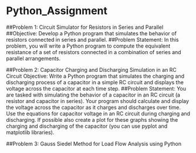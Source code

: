 # Python_Assignment
##Problem 1: 
Circuit Simulator for Resistors in Series and Parallel
##Objective:
Develop a Python program that simulates the behavior of resistors connected in series
and parallel.
##Problem Statement: In this problem, you will write a Python program to compute the equivalent
resistance of a set of resistors connected in a combination of series and parallel arrangements.

##Problem 2: 
Capacitor Charging and Discharging Simulation in an RC Circuit
Objective: Write a Python program that simulates the charging and discharging process of a
capacitor in a simple RC circuit and displays the voltage across the capacitor at each time step.
##Problem Statement: 
You are tasked with simulating the behavior of a capacitor in an RC circuit (a
resistor and capacitor in series). Your program should calculate and display the voltage across the
capacitor as it charges and discharges over time.
Use the equations for capacitor voltage in an RC circuit during charging and discharging. If possible
also create a plot for these graphs showing the charging and discharging of the capacitor (you can
use pyplot and matplotlib libraries).

##Problem 3: Gauss Siedel Method for Load Flow Analysis using Python
